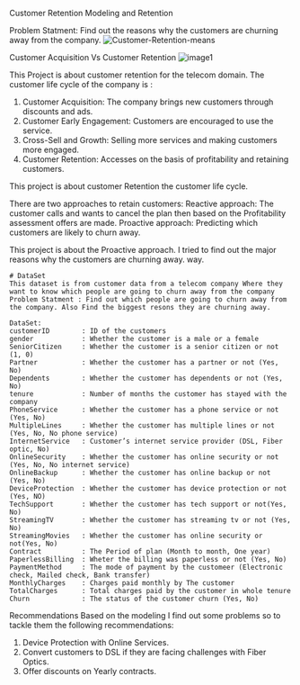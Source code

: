  Customer Retention Modeling and Retention 
 
Problem Statment: Find out the reasons why the customers are churning away from the company.
![Customer-Retention-means](https://user-images.githubusercontent.com/45498501/179993093-cf1cb7b0-a24b-4d39-b872-b823e03a144c.png)

Customer Acquisition Vs Customer Retention
![image1](https://user-images.githubusercontent.com/45498501/179993720-7153a7e0-0d9f-45a4-9b15-d41efe7b5de0.png)

This Project is about customer retention for the telecom domain. The customer life cycle of the company is : 
1) Customer Acquisition: The company brings new customers through discounts and ads.
2) Customer Early Engagement: Customers are encouraged to use the service.
3) Cross-Sell and Growth: Selling more services and making customers more engaged.
4) Customer Retention: Accesses on the basis of profitability and retaining customers.

This project is about customer Retention the customer life cycle.

There are two approaches to retain customers:
Reactive approach: The customer calls and wants to cancel the plan then based on the Profitability assessment offers are made.
Proactive approach: Predicting which customers are likely to churn away. 
    
This project is about the Proactive approach. I tried to find out the major reasons why the customers are churning away.
way.
    
    # DataSet
    This dataset is from customer data from a telecom company Where they want to know which people are going to churn away from the company
    Problem Statment : Find out which people are going to churn away from the company. Also Find the biggest resons they are churning away.

    DataSet:
    customerID        : ID of the customers
    gender            : Whether the customer is a male or a female
    SeniorCitizen     : Whether the customer is a senior citizen or not (1, 0)
    Partner           : Whether the customer has a partner or not (Yes, No)
    Dependents        : Whether the customer has dependents or not (Yes, No)
    tenure            : Number of months the customer has stayed with the company
    PhoneService      : Whether the customer has a phone service or not (Yes, No)
    MultipleLines     : Whether the customer has multiple lines or not (Yes, No, No phone service)
    InternetService   : Customer’s internet service provider (DSL, Fiber optic, No)
    OnlineSecurity    : Whether the customer has online security or not (Yes, No, No internet service)
    OnlineBackup      : Whether the customer has online backup or not (Yes, No)
    DeviceProtection  : Whether the customer has device protection or not (Yes, NO)
    TechSupport       : Whether the customer has tech support or not(Yes, No)
    StreamingTV       : Whether the customer has streaming tv or not (Yes, No)
    StreamingMovies   : Whether the customer has online security or not(Yes, No)
    Contract          : The Period of plan (Month to month, One year)
    PaperlessBilling  : Wheter the billing was paperless or not (Yes, No)
    PaymentMethod     : The mode of payment by the customeer (Electronic check, Mailed check, Bank transfer)
    MonthlyCharges    : Charges paid monthly by The customer
    TotalCharges      : Total charges paid by the customer in whole tenure
    Churn             : The status of the customer churn (Yes, No)
    
    
   
 Recommendations
 Based on the modeling I find out some problems so to tackle them the following recommendations:
1) Device Protection with Online Services.
2) Convert customers to DSL if they are facing challenges with Fiber Optics.
3) Offer discounts on Yearly contracts.

